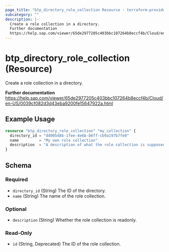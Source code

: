 ```yaml
---
page_title: "btp_directory_role_collection Resource - terraform-provider-btp"
subcategory: ""
description: |-
  Create a role collection in a directory.
  Further documentation
  https://help.sap.com/viewer/65de2977205c403bbc107264b8eccf4b/Cloud/en-US/0039cf082d3d43eba9200fe15647922a.html
---
```


# btp_directory_role_collection (Resource)

Create a role collection in a directory.

__Further documentation__
https://help.sap.com/viewer/65de2977205c403bbc107264b8eccf4b/Cloud/en-US/0039cf082d3d43eba9200fe15647922a.html

## Example Usage

```terraform
resource "btp_directory_role_collection" "my_collection" {
  directory_id = "dd005d8b-1fee-4e6b-b6ff-cb9a197b7fe0"
  name         = "My own role collection"
  description  = "A description of what the role collection is supposed to do."
}
```

<!-- schema generated by tfplugindocs -->
## Schema

### Required

- `directory_id` (String) The ID of the directory.
- `name` (String) The name of the role collection.

### Optional

- `description` (String) Whether the role collection is readonly.

### Read-Only

- `id` (String, Deprecated) The ID of the role collection.


